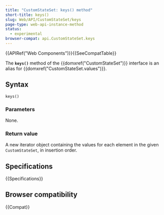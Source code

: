 ```yaml
---
title: "CustomStateSet: keys() method"
short-title: keys()
slug: Web/API/CustomStateSet/keys
page-type: web-api-instance-method
status:
  - experimental
browser-compat: api.CustomStateSet.keys
---
```


{{APIRef("Web Components")}}{{SeeCompatTable}}

The **`keys()`** method of the {{domxref("CustomStateSet")}} interface is an alias for {{domxref("CustomStateSet.values")}}.

## Syntax

```js-nolint
keys()
```

### Parameters

None.

### Return value

A new iterator object containing the values for each element in the given `CustomStateSet`, in insertion order.

## Specifications

{{Specifications}}

## Browser compatibility

{{Compat}}
